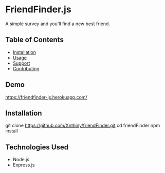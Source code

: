 # FriendFinder.js

A simple survey and you'll find a new best friend.

## Table of Contents

- [Installation](#installation)
- [Usage](#usage)
- [Support](#support)
- [Contributing](#contributing)

## Demo

https://friendfinder-js.herokuapp.com/

## Installation

git clone https://github.com/Xnthiny/friendFinder.git
cd friendFinder
npm install

## Technologies Used
- Node.js
- Express.js
